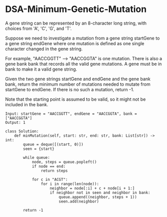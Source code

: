 # DSA-Minimum-Genetic-Mutation
A gene string can be represented by an 8-character long string, with choices from 'A', 'C', 'G', and 'T'.

Suppose we need to investigate a mutation from a gene string startGene to a gene string endGene where one mutation is defined as one single character changed in the gene string.

For example, "AACCGGTT" --> "AACCGGTA" is one mutation.
There is also a gene bank bank that records all the valid gene mutations. A gene must be in bank to make it a valid gene string.

Given the two gene strings startGene and endGene and the gene bank bank, return the minimum number of mutations needed to mutate from startGene to endGene. If there is no such a mutation, return -1.

Note that the starting point is assumed to be valid, so it might not be included in the bank.
```
Input: startGene = "AACCGGTT", endGene = "AACCGGTA", bank = ["AACCGGTA"]
Output: 1
```
```
class Solution:
    def minMutation(self, start: str, end: str, bank: List[str]) -> int:
        queue = deque([(start, 0)])
        seen = {start}

        while queue:
            node, steps = queue.popleft()
            if node == end:
                return steps

            for c in "ACGT":
                for i in range(len(node)):
                    neighbor = node[:i] + c + node[i + 1:]
                    if neighbor not in seen and neighbor in bank:
                        queue.append((neighbor, steps + 1))
                        seen.add(neighbor)

        return -1
```
